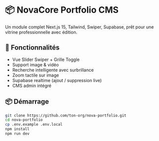 # 📦 NovaCore Portfolio CMS

Un module complet Next.js 15, Tailwind, Swiper, Supabase, prêt pour une vitrine professionnelle avec édition.

## 🚀 Fonctionnalités

- Vue Slider Swiper + Grille Toggle
- Support image & vidéo
- Recherche intelligente avec surbrillance
- Zoom tactile sur image
- Supabase realtime (ajout / suppression live)
- CMS admin intégré

## 📦 Démarrage

```bash
git clone https://github.com/ton-org/nova-portfolio.git
cd nova-portfolio
cp .env.example .env.local
npm install
npm run dev
